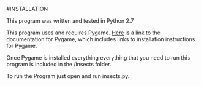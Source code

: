 #INSTALLATION

This program was written and tested in Python 2.7

This program uses and requires Pygame. [Here](http://www.pygame.org/docs/) is a link to the documentation for Pygame, which includes links to installation instructions for Pygame.

Once Pygame is installed everything everything that you need to run this program is included in the /insects folder.

To run the Program just open and run insects.py.
